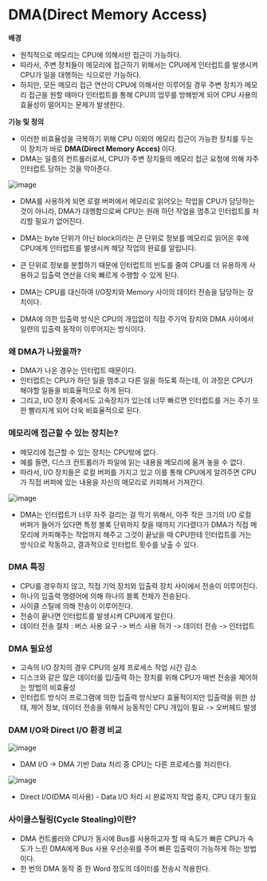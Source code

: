 <h1> DMA(Direct Memory Access) </h1>

<b> 배경 </b>
- 원칙적으로 메모리는 CPU에 의해서만 접근이 가능하다.
- 따라서, 주변 장치들이 메모리에 접근하기 위해서는 CPU에게 인터럽트를 발생시켜 CPU가 일을 대행하는 식으로만 가능하다.
- 하지만, 모든 메모리 접근 연산이 CPU에 의해서만 이루어질 경우 주변 장치가 메모리 접근을 원할 때마다 인터럽트를 통해 CPU의 업무를 방해받게 되어 CPU 사용의 효율성이 떨어지는 문제가 발생한다.

<b> 기능 및 정의 </b>

- 이러한 비효율성을 극복하기 위해 CPU 이외의 메모리 접근이 가능한 장치를 두는 이 장치가 바로 <b> DMA(Direct Memory Acces) </b> 이다.
- DMA는 일종의 컨트롤러로서, CPU가 주변 장치들의 메모리 접근 요청에 의해 자주 인터럽트 당하는 것을 막아준다.

![image](https://user-images.githubusercontent.com/62228401/223291469-757af57a-2ffe-4911-8b30-258309157254.png)
- DMA를 사용하게 되면 로컬 버퍼에서 메모리로 읽어오는 작업을 CPU가 담당하는 것이 아니라, DMA가 대행함으로써 CPU는 원래 하던 작업을 멈추고 인터럽트를 처리할 필요가 없어진다.
- DMA는 byte 단위가 아닌 block이라는 큰 단위로 정보를 메모리로 읽어온 후에 CPU에게 인터럽트를 발생시켜 해당 작업의 완료를 알립니다.
- 큰 단위로 정보를 분할하기 때문에 인터럽트의 빈도를 줄여 CPU를 더 유용하게 사용하고 입출력 연산을 더욱 빠르게 수행할 수 있게 된다.

- DMA는 CPU를 대신하여 I/O장치와 Memory 사이의 데이터 전송을 담당하는 장치이다.
- DMA에 의한 입출력 방식은 CPU의 개입없이 직접 주기억 장치와 DMA 사이에서 일련의 입출력 동작이 이루어지는 방식이다.

<h3> 왜 DMA가 나왔을까? </h3>

- DMA가 나온 경우는 인터럽트 때문이다.
- 인터럽트는 CPU가 하던 일을 멈추고 다른 일을 하도록 하는데, 이 과정은 CPU가 해야할 일들을 비효율적으로 하게 된다.
- 그리고, I/O 장치 중에서도 고속장치가 있는데 너무 빠르면 인터럽트를 거는 주기 또한 빨라지게 되어 더욱 비효율적으로 된다.

<h3> 메모리에 접근할 수 있는 장치는? </h3>

- 메모리에 접근할 수 있는 장치는 CPU밖에 없다.
- 예를 들면, 디스크 컨트롤러가 파일에 읽는 내용을 메모리에 옮겨 놓을 수 없다.
- 따라서, I/O 장치들은 로컬 버퍼를 가지고 있고 이를 통해 CPU에게 알려주면 CPU가 직접 버퍼에 있는 내용을 자신의 메모리로 카피해서 가져간다.

![image](https://user-images.githubusercontent.com/62228401/223292328-3714a89c-60fc-4ae7-968d-071a059afa34.png)

- DMA는 인터럽트가 너무 자주 걸리는 걸 막기 위해서, 아주 작은 크기의 I/O 로컬 버퍼가 들어가 있다면 특정 블록 단위까지 찾을 때까지 기다렸다가 DMA가 직접 메모리에 카피해주는 작업까지 해주고 그것이 끝났을 때 CPU한테 인터럽트를 거는 방식으로 작동하고, 결과적으로 인터럽트 횟수를 낮출 수 있다.


<h3> DMA 특징 </h3>

- CPU를 경우하지 않고, 직접 기억 장치와 입출력 장치 사이에서 전송이 이루어진다.
- 하나의 입출력 명령어에 의해 하나의 블록 전체가 전송된다.
- 사이클 스틸에 의해 전송이 이루어진다.
- 전송이 끝나면 인터럽트를 발생시켜 CPU에게 알린다.
- 데이터 전송 절차 : 버스 사용 요구 -> 버스 사용 허가 -> 데이터 전송 -> 인터럽트

<h3> DMA 필요성 </h3>

- 고속의 I/O 장치의 경우 CPU의 실제 프로세스 작업 시간 감소
- 디스크와 같은 많은 데이터를 입/출력 하는 장치를 위해 CPU가 매번 전송을 제어하는 방법의 비효율성
- 인터럽트 방식이 프로그램에 의한 입출력 방식보다 효율적이지만 입출력을 위한 상태, 제어 정보, 데이터 전송을 위해서 능동적인 CPU 개입이 필요 -> 오버헤드 발생

<h3> DAM I/O와 Direct I/O 환경 비교 </h3>

![image](https://user-images.githubusercontent.com/62228401/223290719-ba51d713-28e2-4ef6-8309-d235266bedc2.png)

- DAM I/O -> DMA 기반 Data 처리 중 CPU는 다른 프로세스를 처리한다.

![image](https://user-images.githubusercontent.com/62228401/223290800-26b82eac-7f5a-4881-a84f-459316bcfced.png)

- Direct I/O(DMA 미사용) - Data I/O 처리 시 완료까지 작업 중지, CPU 대기 필요

<h3> 사이클스틸링(Cycle Stealing)이란? </h3>

- DMA 컨트롤러와 CPU가 동시에 Bus를 사용하고자 할 때 속도가 빠른 CPU가 속도가 느린 DMA에게 Bus 사용 우선순위를 주어 빠른 입출력이 가능하게 하는 방법이다.
- 한 번의 DMA 동작 중 한 Word 정도의 데이터를 전송시 적용한다.
